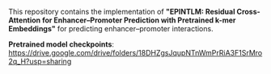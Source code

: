 This repository contains the implementation of **"EPINTLM: Residual Cross-Attention for Enhancer–Promoter Prediction with Pretrained k-mer Embeddings"** for predicting enhancer–promoter interactions.

**Pretrained model checkpoints**: https://drive.google.com/drive/folders/18DHZgsJqupNTnWmPrRiA3F1SrMro2q_H?usp=sharing
